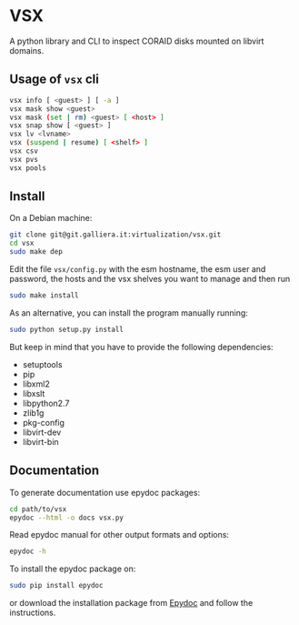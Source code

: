 # VSX
A python library and CLI to inspect CORAID disks mounted on libvirt domains.

## Usage of `vsx` cli

```bash
vsx info [ <guest> ] [ -a ]
vsx mask show <guest>
vsx mask (set | rm) <guest> [ <host> ]
vsx snap show [ <guest> ]
vsx lv <lvname>
vsx (suspend | resume) [ <shelf> ]
vsx csv
vsx pvs
vsx pools
```

## Install

On a Debian machine:

```bash
git clone git@git.galliera.it:virtualization/vsx.git
cd vsx
sudo make dep
```
Edit the file `vsx/config.py` with the esm hostname,
the esm user and password, the hosts and the vsx shelves you want
to manage and then run

```bash
sudo make install
```

As an alternative, you can install the program manually running:

```bash
sudo python setup.py install
```

But keep in mind that you have to provide the following dependencies:

- setuptools
- pip
- libxml2
- libxslt
- libpython2.7
- zlib1g
- pkg-config
- libvirt-dev
- libvirt-bin


## Documentation

To generate documentation use epydoc packages:

```bash
cd path/to/vsx
epydoc --html -o docs vsx.py
```
Read epydoc manual for other output formats and options:

```bash
epydoc -h
```
To install the epydoc package on:

```bash
sudo pip install epydoc
```
or download the installation package from [Epydoc](http://epydoc.sourceforge.net/) and follow the instructions.